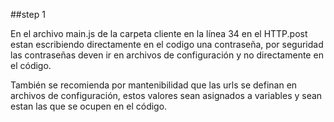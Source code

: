 ##step 1

En el archivo main.js de la carpeta cliente en la línea 34 en el HTTP.post estan escribiendo directamente en el codigo una contraseña, por seguridad las contraseñas deven ir en archivos de configuración y no directamente en el código.

También se recomienda por mantenibilidad que las urls se definan en archivos de configuración, estos valores sean asignados a variables y sean estan las que se ocupen en el código.

